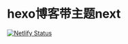 # hexo博客带主题next
[![Netlify Status](https://api.netlify.com/api/v1/badges/5f4c00a7-4d9a-4361-8664-30a8c5406bae/deploy-status)](https://app.netlify.com/sites/forever/deploys)
